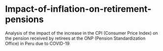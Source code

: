 # Impact-of-inflation-on-retirement-pensions
Analysis of the impact of the increase in the CPI (Consumer Price Index) on the pension received by retirees at the ONP (Pension Standardization Office) in Peru due to COVID-19
